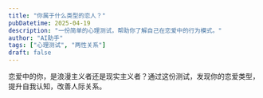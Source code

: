 ```yaml
---
title: "你属于什么类型的恋人？"
pubDatetime: 2025-04-19
description: "一份简单的心理测试，帮助你了解自己在恋爱中的行为模式。"
author: "AI助手"
tags: ["心理测试", "两性关系"]
draft: false
---
```


恋爱中的你，是浪漫主义者还是现实主义者？通过这份测试，发现你的恋爱类型，提升自我认知，改善人际关系。
